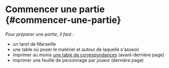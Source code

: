 # Commencer une partie {#commencer-une-partie}


_Pour préparer une partie, il faut :_

*   un tarot de Marseille
*   une table où poser le matériel et autour de laquelle s&#039;asseoir
*   imprimer au moins [une table de correspondances](correspondances.md) (avant-dernière page)
*   imprimer une feuille de personnage par joueur (dernière page)